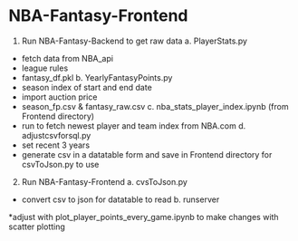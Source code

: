 # NBA-Fantasy-Frontend

1. Run NBA-Fantasy-Backend to get raw data
 a. PlayerStats.py
  - fetch data from NBA_api
  - league rules
  - fantasy_df.pkl
 b. YearlyFantasyPoints.py
  - season index of start and end date
  - import auction price
  - season_fp.csv & fantasy_raw.csv
 c. nba_stats_player_index.ipynb (from Frontend directory)
  - run to fetch newest player and team index from NBA.com
 d. adjustcsvforsql.py
  - set recent 3 years
  - generate csv in a datatable form and save in Frontend directory for csvToJson.py to use
2. Run NBA-Fantasy-Frontend
 a. cvsToJson.py
  - convert csv to json for datatable to read
 b. runserver
  
  
*adjust with plot_player_points_every_game.ipynb to make changes with scatter plotting
